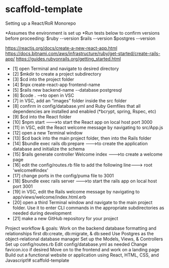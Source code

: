 # scaffold-template
Setting up a React/RoR Monorepo

*Assumes the environment is set up
*Run tests below to confirm versions before proceeding:
    $ruby --version
    $rails --version
    $postgres --version

https://reactjs.org/docs/create-a-new-react-app.html
https://docs.bitnami.com/aws/infrastructure/ruby/get-started/create-rails-app/
https://guides.rubyonrails.org/getting_started.html


- [1] open Terminal and navigate to desired directory
- [2] $mkdir to create a project subdirectory
- [3] $cd into the project folder
- [4] $npx create-react-app frontend-name
- [5] $rails new backend-name --database postgresql
- [6] $code .   -->to open in VSC
- [7] in VSC, add an “images” folder inside the src folder
- [8] confirm in config/database.yml and Ruby Gemfiles that all dependencies are installed and enabled (*bcrypt, spring, Rspec, etc)
- [9] $cd into the React folder
- [10] $npm start   --->to start the React app on local host port 3000
- [11] in VSC, edit the React welcome message by navigating to src/App.js
- [12] open a new Terminal window
- [13] $cd back into the main project folder, then into the Rails folder
- [14] $bundle exec rails db:prepare   --->to create the application database and initialize the schema
- [15] $rails generate controller Welcome index   --->to create a welcome page
- [16] edit the config/routes.rb file to add the following line--->   root 'welcome#index'
- [17] change ports in the config/puma file to 3001
- [18] $bundle exec rails server   --->to start the rails app on local host port 3001
- [19] in VSC, edit the Rails welcome message by navigating to app/views/welcome/index.html.erb
- [20] open a third Terminal window and navigate to the main project folder. Use it to enter CLI commands in the appropriate subdirectories as needed during development
- [21] make a new GitHub repository for your project

Project workflow & goals:
    Work on the backend database formatting and relationships first
    db:create, db:migrate, & db:seed
    Use Postgres as the object-relational database manager
    Set up the Models, Views, & Controllers
    Set up config/routes.rb
    Edit config/database.yml as needed
    Change favicon.ico if desired
    Move on to the frontend and work on a landing page
    Build out a functional website or application using React, HTML, CSS, and Javascript!# scaffold-template
